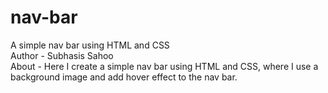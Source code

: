 # nav-bar
A simple nav bar using HTML and CSS
<br>
Author - Subhasis Sahoo
<br>
About - Here I create a simple nav bar using HTML and CSS, where I use a background image and add hover effect to the nav bar.
